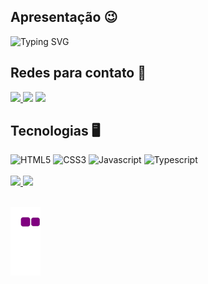 ## Apresentação 😉

![Typing SVG](https://readme-typing-svg.herokuapp.com?font=Roboto+Mono&pause=1000&vCenter=true&random=false&width=520&height=60&lines=Hello%2C+welcome+to+my+profile%F0%9F%98%81;Meu+nome+%C3%A9+Lucas+Mendes+e+tenho+20+anos;Atualmente+estudo+as+tecnologias+Front-End;Em+busca+da+minha+primeira+vaga+como+Dev+%F0%9F%92%BB)

## Redes para contato 📨
<div display: 'inline-block'> 
<a href="https://www.instagram.com/lucas.mds_/" target="_blank"><img src="https://img.shields.io/badge/-Instagram-%23E4405F?style=for-the-badge&logo=instagram&logoColor=white"</a>
<a href = "mailto:lucasms.540@gmail.com" target="_blank"> <img src="https://img.shields.io/badge/-Gmail-%23333?style=for-the-badge&logo=gmail&logoColor=white" target="_blank"></a>
<!-- <a href="https://www.linkedin.com/in/matheus-bastos-de-andrade-b380431a3/" target="_blank"><img src="https://img.shields.io/badge/-LinkedIn-%230077B5?style=for-the-badge&logo=linkedin&logoColor=white" style="border-radius: 30px" target="_blank"></a>  -->
 <a href="" target="_blank">
  <img src="https://img.shields.io/badge/Discord-7289DA?style=for-the-badge&logo=discord&logoColor=white" target="_blank">
 </a> 
 </div>

## Tecnologias 🖥
<div display: 'inline-block'>
    <img alt='HTML5' src='https://img.shields.io/badge/HTML5-E34F26?style=for-the-badge&logo=html5&logoColor=white'>
    <img alt='CSS3' src='https://img.shields.io/badge/CSS3-1572B6?style=for-the-badge&logo=css3&logoColor=white'>
    <img alt='Javascript' src='https://img.shields.io/badge/JavaScript-yellow?style=for-the-badge&logo=javascript&logoColor=white'>
    <img alt='Typescript' src='https://img.shields.io/badge/TypeScript-007ACC?style=for-the-badge&logo=typescript&logoColor=white'>
</div>
 <br>
 <div>
   <a href="https://github.com/lucas-slv">
   <img height="180em" src="https://github-readme-stats.vercel.app/api?username=lucas-slv&show_icons=true&theme=dark&include_all_commits=true&count_private=true"/>
   <img height="180em" src="https://github-readme-stats.vercel.app/api/top-langs/?username=lucas-slv&layout=compact&langs_count=6&theme=dark"/>

</div>
 
 <br>
 
  ![snake gif](https://github.com/lucas-slv/lucas-slv/blob/output/github-contribution-grid-snake.gif)
  

</div>
